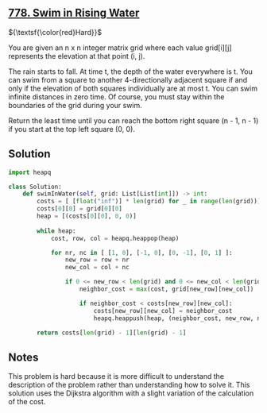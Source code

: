 ## [778. Swim in Rising Water](https://leetcode.com/problems/swim-in-rising-water/description/)

${\textsf{\color{red}Hard}}$

You are given an n x n integer matrix grid where each value grid[i][j] represents the elevation at that point (i, j).

The rain starts to fall. At time t, the depth of the water everywhere is t. You can swim from a square to another 4-directionally adjacent square if and only if the elevation of both squares individually are at most t. You can swim infinite distances in zero time. Of course, you must stay within the boundaries of the grid during your swim.

Return the least time until you can reach the bottom right square (n - 1, n - 1) if you start at the top left square (0, 0).

## Solution
```python
import heapq

class Solution:
    def swimInWater(self, grid: List[List[int]]) -> int:
        costs = [ [float("inf")] * len(grid) for _ in range(len(grid))]
        costs[0][0] = grid[0][0]
        heap = [(costs[0][0], 0, 0)]
        
        while heap:
            cost, row, col = heapq.heappop(heap)

            for nr, nc in [ [1, 0], [-1, 0], [0, -1], [0, 1] ]:
                new_row = row + nr
                new_col = col + nc

                if 0 <= new_row < len(grid) and 0 <= new_col < len(grid):
                    neighbor_cost = max(cost, grid[new_row][new_col])

                    if neighbor_cost < costs[new_row][new_col]:
                        costs[new_row][new_col] = neighbor_cost
                        heapq.heappush(heap, (neighbor_cost, new_row, new_col))

        return costs[len(grid) - 1][len(grid) - 1]
```

## Notes
This problem is hard because it is more difficult to understand the description of the problem rather than understanding how to solve it. This solution uses the Dijkstra algorithm with a slight variation of the calculation of the cost.

